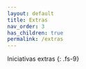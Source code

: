 ```yaml
---
layout: default
title: Extras
nav_order: 3
has_children: true
permalink: /extras
---
```


Iniciativas extras
{: .fs-9}

